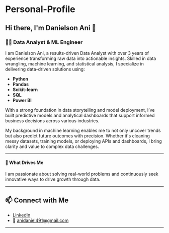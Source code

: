 # Personal-Profile
## Hi there, I'm Danielson Ani 👋

### 👨‍💻 Data Analyst & ML Engineer

I am Danielson Ani, a results-driven Data Analyst with over 3 years of experience transforming raw data into actionable insights. Skilled in data wrangling, machine learning, and statistical analysis, I specialize in delivering data-driven solutions using:

- **Python**
- **Pandas**
- **Scikit-learn**
- **SQL**
- **Power BI**

With a strong foundation in data storytelling and model deployment, I’ve built predictive models and analytical dashboards that support informed business decisions across various industries.

My background in machine learning enables me to not only uncover trends but also predict future outcomes with precision. Whether it's cleaning messy datasets, training models, or deploying APIs and dashboards, I bring clarity and value to complex data challenges.

---

#### 🌟 What Drives Me

I am passionate about solving real-world problems and continuously seek innovative ways to drive growth through data.

---

## 📫 Connect with Me

- [LinkedIn](https://www.linkedin.com/in/danielson-ani-ba0239188)
- 📧 anidaniel491@gmail.com

---

<!--
**DanielsonAni/DanielsonAni** is a ✨ _special_ ✨ repository because its `README.md` (this file) appears on your GitHub profile.
-->
